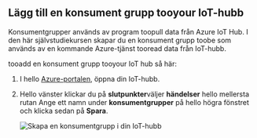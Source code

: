 ## <a name="add-a-consumer-group-tooyour-iot-hub"></a>Lägg till en konsument grupp tooyour IoT-hubb

Konsumentgrupper används av program toopull data från Azure IoT Hub. I den här självstudiekursen skapar du en konsument grupp toobe som används av en kommande Azure-tjänst tooread data från IoT-hubb.

tooadd en konsument grupp tooyour IoT hub så här:

1. I hello [Azure-portalen](https://ms.portal.azure.com/), öppna din IoT-hubb.
2. Hello vänster klickar du på **slutpunkter**väljer **händelser** hello mellersta rutan Ange ett namn under **konsumentgrupper** på hello högra fönstret och klicka sedan på  **Spara**.

   ![Skapa en konsumentgrupp i din IoT-hubb](../articles/iot-hub/media/iot-hub-create-consumer-group/1_iot-hub-create-consumer-group-azure.png)